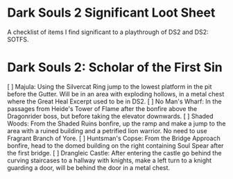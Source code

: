 # Dark Souls 2 Significant Loot Sheet
A checklist of items I find significant to a playthrough of DS2 and DS2: SOTFS.

# Dark Souls 2: Scholar of the First Sin
[ ] Majula: Using the Silvercat Ring jump to the lowest platform in the pit before the Gutter. Will be in an area with exploding hollows, in a metal chest where the Great Heal Excerpt used to be in DS2.
[ ] No Man's Wharf: In the passages from Heide's Tower of Flame after the bonfire above the Dragonrider boss, but before taking the elevator downwards.
[ ] Shaded Woods: From the Shaded Ruins bonfire, up the ramp and make a jump to the area with a ruined building and a petrified lion warrior. No need to use Fragrant Branch of Yore.
[ ] Huntsman's Copse: From the Bridge Approach bonfire, head to the domed building on the right containing Soul Spear after the first bridge.
[ ] Drangleic Castle: After entering the castle go behind the curving staircases to a hallway with knights, make a left turn to a knight guarding a door, will be behind the door in a metal chest.
